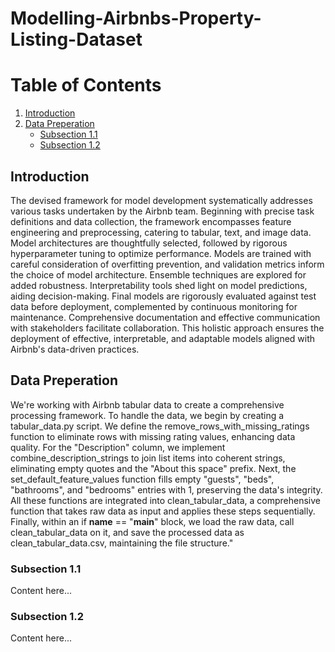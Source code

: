 # **Modelling-Airbnbs-Property-Listing-Dataset**
# Table of Contents
1. [Introduction](#introduction)
2. [Data Preperation](#section-1)
    - [Subsection 1.1](#subsection-1.1)
    - [Subsection 1.2](#subsection-1.2)


## Introduction
The devised framework for model development systematically addresses various tasks undertaken by the Airbnb team. Beginning with precise task definitions and data collection, the framework encompasses feature engineering and preprocessing, catering to tabular, text, and image data. Model architectures are thoughtfully selected, followed by rigorous hyperparameter tuning to optimize performance. Models are trained with careful consideration of overfitting prevention, and validation metrics inform the choice of model architecture. Ensemble techniques are explored for added robustness. Interpretability tools shed light on model predictions, aiding decision-making. Final models are rigorously evaluated against test data before deployment, complemented by continuous monitoring for maintenance. Comprehensive documentation and effective communication with stakeholders facilitate collaboration. This holistic approach ensures the deployment of effective, interpretable, and adaptable models aligned with Airbnb's data-driven practices.

## Data Preperation
We're working with Airbnb tabular data to create a comprehensive processing framework. To handle the data, we begin by creating a tabular_data.py script. We define the remove_rows_with_missing_ratings function to eliminate rows with missing rating values, enhancing data quality. For the "Description" column, we implement combine_description_strings to join list items into coherent strings, eliminating empty quotes and the "About this space" prefix. Next, the set_default_feature_values function fills empty "guests", "beds", "bathrooms", and "bedrooms" entries with 1, preserving the data's integrity. All these functions are integrated into clean_tabular_data, a comprehensive function that takes raw data as input and applies these steps sequentially. Finally, within an if __name__ == "__main__" block, we load the raw data, call clean_tabular_data on it, and save the processed data as clean_tabular_data.csv, maintaining the file structure."

### Subsection 1.1
Content here...

### Subsection 1.2
Content here...

